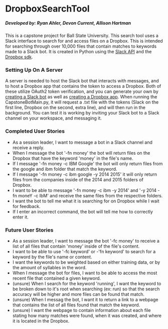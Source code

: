 # DropboxSearchTool

##### Developed by: Ryan Ahler, Devon Current, Allison Hartman

This is a capstone project for Ball State University. This search tool uses a Slack interface to search for and access files on a Dropbox. This is intended for searching through over 10,000 files that contain matches to keywords made to a Slack bot. It is created in Python using the [Slack API](https://github.com/slackapi/python-slackclient) and the [Dropbox sdk](https://github.com/dropbox/dropbox-sdk-python).

### Setting Up On A Server
A server is needed to host the Slack bot that interacts with messages, and to host a Dropbox app that contains the token to access a Dropbox. Both of these utilize OAuth2 token verification, and you can generate your own by [creating a Slack bot](https://api.slack.com/apps) as well as [creating a Dropbox app](https://www.dropbox.com/developers/apps). When running the CapstoneBotMain.py, it will request a .txt file with the tokens (Slack on the first line, Dropbox on the second, extra line), and will then run in the background. You can test it is working by inviting your Slack bot to a Slack channel on your workspace, and messaging it.

### Completed User Stories
- As a session leader, I want to message a bot in a Slack channel and receive a reply.
- When I message the bot '-fn money' the bot will return files on the Dropbox that have the keyword 'money' in the file's name.
- If I message '-fn money -c IBM Google' the bot will only return files from the google and ibm folder that match the keyword.
- If I message '-fn money -c ibm google -y 2014 2015' it will only return files from the companies inside of the 2014 and 2015 folders of Dropbox.
- I want to be able to message '-fn money -c ibm -y 2014' and '-y 2014 -fn moneY -c IbM' and receive the same files from the respective folders.
- I want the bot to tell me what it is searching for on Dropbox while I wait for feedback.
- If I enter an incorrect command, the bot will tell me how to correctly enter it.

### Future User Stories
- As a session leader, I want to message the bot '-fc money' to receive a list of all files that contain 'money' inside of the file's content.
- I want to be able to use '-fc keyword' or -'fn keyword' to search for a keyword by the file's name or content.
- I want the keywords to be weighted based on either training data, or by the amount of syllables in the word.
- When I message the bot for files, I want to be able to access the most recent file that contained a given keyword.
- (unsure) When I search for the keyword 'running', I want the keyword to be broken down to it's root when searching (ex: run) so that the search accuracy will be higher and more files can be found that match.
- (unsure) When I messag the bot, I want it to return a link to a webpage that contains the list of all files found that match the keyword.
- (unsure) I want the webpage to contain information about each file stating how many matches were found, when it was created, and where it is located in the Dropbox.
